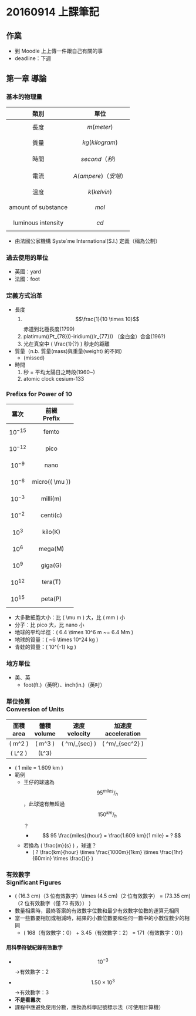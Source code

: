 # 20160914 上課筆記
## 作業
* 到 Moodle 上上傳一件跟自己有關的事
* deadline：下週

## 第一章 導論
### 基本的物理量
| 類別 | 單位 |
| :---: | :---: |
| 長度 |$$m(meter)$$|
| 質量 |$$kg(kilogram)$$ |
| 時間 |$$ second（秒）$$ |
| 電流 | $$ A(ampere)（安培）$$ |
| 溫度 |$$ k(kelvin) $$ |
| amount of substance | $$ mol$$ |
| luminous intensity |$$cd$$ |

* 由法國公家機構 Syste`me International(S.I.) 定義（稱為公制）

### 過去使用的單位
* 英國：yard
* 法國：foot

### 定義方式沿革
* 長度
	1. $$\frac{1}{10 \times 10}$$ 赤道到北極長度(1799)
	1. platimum(\(Pt_{78}\))-iridium(\(Ir_{77}\)) （金白金）合金(196?)
	1. 光在真空中 \( \frac{1}{?} \) 秒走的距離
* 質量（n.b. 質量(mass)與重量(weight) 的不同）
	* (missed)
* 時間
	1. 秒 = 平均太陽日之時段(1960~)
	1. atomic clock cesium-133

### Prefixs for Power of 10

羃次 | 前綴<br>Prefix
:----: | :----: 
$$ 10^{-15} $$ | femto
$$ 10^{-12} $$ | pico
$$ 10^{-9} $$ | nano
$$ 10^{-6} $$ | micro(\( \mu \))
$$ 10^{-3} $$ | milli(m)
$$ 10^{-2} $$ | centi(c)
$$ 10^{3} $$ | kilo(K)
$$ 10^{6} $$ | mega(M)
$$ 10^{9} $$ | giga(G)
$$ 10^{12} $$ | tera(T)
$$ 10^{15} $$ | peta(P)

* 大多數細胞大小：比 \( \mu m \) 大，比 \( mm \) 小
* 分子：比 pico 大，比 nano 小
* 地球的平均半徑：\( 6.4 \times 10^6 m ~= 6.4 Mm \)
* 地球的質量：\( ~6 \times 10^24 kg \)
* 青蛙的質量：\( 10^{-1} kg \)

### 地方單位
* 美、英
    * foot(ft.)（英呎）、inch(in.)（英吋）

### 單位換算<br>Conversion of Units
| 面積<br>area | 體積<br>volume | 速度<br>velocity | 加速度<br>acceleration |
| :---------: | :---------: | :---------: | :----------: |
| \( m^2 \) | \( m^3 \) | \( ^m/_{sec} \) | \( ^m/_{sec^2} \) | 
| \( L^2 \) | \(L^3\) | | |

* \( 1 mile = 1.609 km \)
* 範例
	* 王仔的球速為 $$ 95 ^{miles}/_h $$，此球速有無超過 $$ 150 ^{km}/_{h} $$？
		* $$ 95 \frac{miles}{hour} = \frac{1.609 km}{1 mile} = ? $$
	* 若換為 \( \frac{m}{s} \) ，球速？
		* \( ? \frac{km}{hour} \times \frac{1000m}{1km} \times \frac{1hr}{60min} \times \frac{}{} \)

### 有效數字<br />Significant Figures
*  \( (16.3 cm)（3 位有效數字）\times (4.5 cm)（2 位有效數字） = (73.35 cm)（2 位有效數字（僅 73 有效）） \)
* 數量相乘時，最終答案的有效數字位數和最少有效數字位數的運算元相同
* 當一些數要相加或相減時，結果的小數位數要和任何一數中的小數位數少的相同
	* \( 168（有效數字：0） + 3.45（有效數字：2） = 171（有效數字：0）\)

#### 用科學符號紀錄有效數字
* $$10^{-3} $$ →有效數字：2
* $$ 1.50 \times 10^3 $$ →有效數字：3
* **不是看羃次**
* 課程中應避免使用分數，應換為科學記號標示法（可使用計算機）